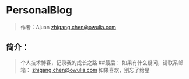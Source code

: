 # PersonalBlog
> 作者：Ajuan <zhigang.chen@owulia.com><br>
## 简介：
> 个人技术博客，记录我的成长之路
##最后：
如果有什么疑问，请联系邮箱：
zhigang.chen@owulia.com
如果喜欢，别忘了给星